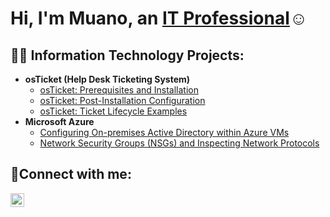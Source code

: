 <h1>Hi, I'm Muano, an <a href="https://linkedin.com/in/Muano">IT Professional</a>☺</h1>

<h2>👨‍💻 Information Technology Projects:</h2>

- <b>osTicket (Help Desk Ticketing System)</b>
  - [osTicket: Prerequisites and Installation](https://github.com/muanogavhi/osticket-prereqs)
  - [osTicket: Post-Installation Configuration](https://github.com/muanogavhi/post-install-config)
  - [osTicket: Ticket Lifecycle Examples](https://github.com/muanogavhi/ticket-lifecycle)
- <b>Microsoft Azure</b>
  - [Configuring On-premises Active Directory within Azure VMs](https://github.com/muanogavhi/configure-ad)
  - [Network Security Groups (NSGs) and Inspecting Network Protocols](https://github.com/muanogavhi/azure-network-protocols)

<h2>🤳Connect with me:</h2>


[<img align="left" alt="Josh | LinkedIn" width="22px" src="https://cdn.jsdelivr.net/npm/simple-icons@v3/icons/linkedin.svg" />][linkedin]


[twitter]: https://twitter.com/Josh
[instagram]: https://www.instagram.com/Josh
[linkedin]: https://linkedin.com/in/Josh
